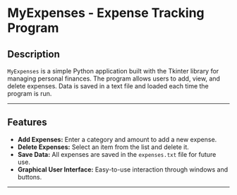 # MyExpenses - Expense Tracking Program

## Description
`MyExpenses` is a simple Python application built with the Tkinter library for managing personal finances. The program allows users to add, view, and delete expenses. Data is saved in a text file and loaded each time the program is run.

---

## Features
- **Add Expenses:** Enter a category and amount to add a new expense.
- **Delete Expenses:** Select an item from the list and delete it.
- **Save Data:** All expenses are saved in the `expenses.txt` file for future use.
- **Graphical User Interface:** Easy-to-use interaction through windows and buttons.

---

